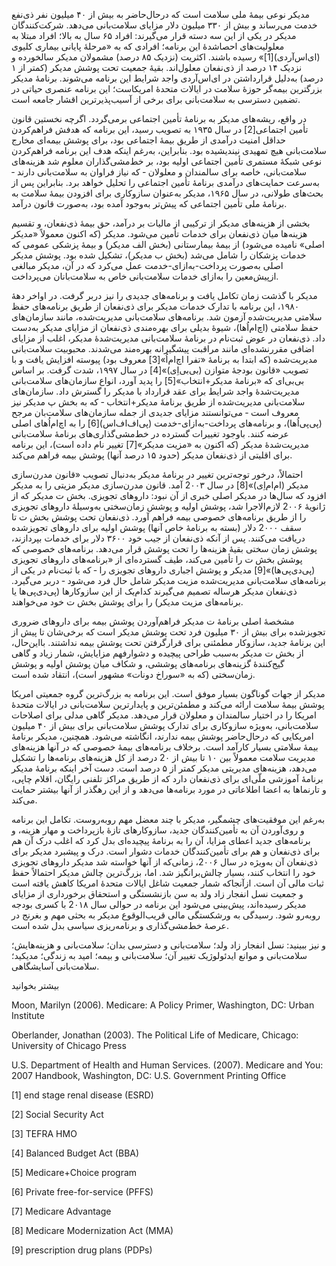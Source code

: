  مدیکر نوعی بیمهٔ ملی سلامت است که درحال‌حاضر به بیش از ۴۰ میلیون نفر ذی‌نفع خدمت می‌رساند و بیش از ۳۳۰ میلیون دلار مزایای سلامت‌بانی می‌دهد. شرکت‌کنندگان مدیکر در یکی از این سه دسته قرار می‌گیرند: افراد ۶۵ سال به بالا؛ افراد مبتلا به معلولیت‌های احصاشدۀ این برنامه؛ افرادی که به «مرحلهٔ پایانی بیماری کلیوی (ای‌اس‌آردی)[1]» رسیده باشند. اکثریت (نزدیک ۸۵ درصد) مشمولان مدیکر سالخورده و نزدیک ۱۴ درصد از ذی‌نفعان معلول‌اند. بقیهٔ جمعیت تحت پوشش مدیکر (کمتر از ۱ درصد) به‌دلیل قرارداشتن در ای‌اس‌آردی واجد شرایط این برنامه می‌شوند. برنامۀ مدیکر بزرگترین بیمه‌گر حوزهٔ سلامت در ایالات متحدهٔ امریکاست؛ این برنامه عنصری حیاتی در تضمین دسترسی به سلامت‌بانی برای برخی از آسیب‌پذیرترین اقشار جامعه است.

 در واقع، ریشه‌های مدیکر به برنامهٔ تأمین اجتماعی برمی‌گردد. اگرچه نخستین قانون تأمین اجتماعی[2] در سال ۱۹۳۵ به تصویب رسید، این برنامه که هدفش فراهم‌کردن حداقل امنیت درآمدی از طریق بیمۀ اجتماعی بود، برای پوشش بیمه‌ای مخارج سلامت‌بانی هیچ تمهیدی نیندیشیده بود. بنابراین، به‌رغم اینکه هدف این برنامه فراهم‌کردن نوعی شبکهٔ مستمری تأمین اجتماعی اولیه بود، بر خط‌مشی‌گذاران معلوم شد هزینه‌های سلامت‌بانی، خاصه برای سالمندان و معلولان ‐ که نیاز فراوان به سلامت‌بانی دارند ‐ به‌سرعت حمایت‌های درآمدی برنامهٔ تأمین اجتماعی را تحلیل خواهد برد. بنابراین پس از بحث‌های طولانی، در سال ۱۹۶۵، مدیکر به‌عنوان سازوکاری برای افزودن بیمهٔ سلامت به برنامهٔ ملی تأمین اجتماعی که پیش‌تر به‌وجود آمده بود، به‌صورت قانون درآمد.

 بخشی از هزینه‌های مدیکر از ترکیبی از مالیات بر درآمد، حق بیمۀ ذی‌نفعان، و تقسیم هزینه‌ها میان ذی‌نفعان برای خدمات تأمین می‌شود. مدیکر (که اکنون معمولاً «مدیکر اصلی» نامیده می‌شود) از بیمهٔ بیمارستانی (بخش الف مدیکر) و بیمهٔ پزشکی عمومی که خدمات پزشکان را شامل می‌شد (بخش ب مدیکر)، تشکیل شده بود. پوشش مدیکر اصلی به‌صورت پرداخت-به‌ازای-خدمت عمل می‌کرد که در آن، مدیکر مبالغی ازپیش‌معین را به‌ازای خدمات سلامت‌بانی خاص به سلامت‌بانان می‌پرداخت. 

مدیکر با گذشت زمان تکامل یافت و برنامه‌های جدیدی را نیز دربر گرفت. در اواخر دههٔ ۱۹۸۰، این برنامه با تدارک خدمات مدیکر برای ذی‌نفعان از طریق برنامه‌های حفظ سلامتی مدیریت‌شده آزمون شد. برنامه‌های سلامت‌بانی مدیریت‌شده، مانند سازمان‌های حفظ سلامتی (اچ‌ام‌اُها)، شیوهٔ بدیلی برای بهره‌مندی ذی‌نفعان از مزایای مدیکر به‌دست داد. ذی‌نفعان در عوض ثبت‌نام در برنامهٔ سلامت‌بانی مدیریت‌شدهٔ مدیکر، اغلب از مزایای اضافی مقررنشده‌ای مانند مراقبت پیشگیرانه بهره‌مند می‌شدند. محبوبیت سلامت‌بانی مدیریت‌شده (که ابتدا به برنامۀ «تفرا اچ‌ام‌اُ»[3] معروف بود) پیوسته افزایش یافت و با تصویب «قانون بودجهٔ متوازن (بی‌بی‌اِی)»[4] در سال ۱۹۹۷، شدت گرفت. بر اساس بی‌بی‌ای که «برنامهٔ مدیکر+انتخاب»[5] را پدید آورد، انواع سازمان‌های سلامت‌بانی مدیریت‌شدهٔ واجد شرایط برای عقد قرارداد با مدیکر را گسترش داد. سازمان‌های سلامت‌بانی مدیریت‌شده از طریق برنامهٔ مدیکر+انتخاب ‐ که به بخش پ مدیکر نیز معروف است ‐ می‌توانستند مزایای جدیدی از جمله سازمان‌های سلامت‌بان مرجح (پی‌پی‌اُها)، و برنامه‌های پرداخت‌-به‌ازای‌-خدمت (پی‌اف‌اف‌اس)[6] را به اچ‌ام‌اُهای اصلی عرضه کنند. باوجود تغییرات گسترده در خط‌مشی‌گذاری‌های برنامهٔ سلامت‌بانی مدیریت‌شدهٔ مدیکر (که اکنون به «مزیت مدیکر»[7] تغییر نام داده است)، این برنامه برای اقلیتی از ذی‌نفعان مدیکر (حدود ۱۵ درصد آنها) پوشش بیمه فراهم می‌کند.

 احتمالاً، درخور توجه‌ترین تغییر در برنامۀ مدیکر به‌دنبال تصویب «قانون مدرن‌سازی مدیکر (ام‌ام‌اِی)»[8] در سال 2۰۰۳ آمد. قانون مدرن‌سازی مدیکر مزیتی را به مدیکر افزود که سال‌ها در مدیکر اصلی خبری از آن نبود: داروهای تجویزی. بخش ت مدیکر که از ژانویهٔ 2۰۰۶ لازم‌الاجرا شد، پوشش اولیه و پوشش زمان‌سختی به‌وسیلۀ داروهای تجویزی را از طریق برنامه‌های خصوصی بیمه فراهم آورد. ذی‌نفعان تحت پوشش بخش ت تا سقف 2۰۰۰ دلار (بسته به برنامهٔ خاص آنها) پوشش اولیه برای داروهای تجویزشده دریافت می‌کنند. پس از آنکه ذی‌نفعان از جیب خود ۳۶۰۰ دلار برای خدمات بپردازند، پوشش زمان سختی بقیهٔ هزینه‌ها را تحت پوشش قرار می‌دهد. برنامه‌های خصوصی که پوشش بخش ت را تأمین می‌کند، طیف گسترده‌ای از «برنامه‌های داروهای تجویزی (پی‌دی‌پی‌ها)»[9] مدیکر و پوشش اجباری داروهای تجویزی را ‐ که با ثبت‌نام در یکی از برنامه‌های سلامت‌بانی مدیریت‌شده مزیت مدیکر شامل حال فرد می‌شود ‐ دربر می‌گیرد. ذی‌نفعان مدیکر هرساله تصمیم می‌گیرند کدام‌یک از این سازوکارها (پی‌دی‌پی‌ها یا برنامه‌های مزیت مدیکر) را برای پوشش بخش ت خود می‌خواهند.

مشخصۀ اصلی برنامهٔ ت مدیکر فراهم‌آوردن پوشش بیمه برای داروهای ضروری تجویزشده برای بیش از ۳۰ میلیون فرد تحت پوشش مدیکر است که برخی‌شان تا پیش از این برنامهٔ جدید، سازوکار مطمئنی برای قرارگرفتن تحت پوشش بیمه نداشتند. بااین‌حال، از بخش ت مدیکر به‌سبب طراحی پیچیده و دشوارفهم مزایایش، شمار زیاد و گاهی گیج‌کنندهٔ گزینه‌های برنامه‌های پوششی، و شکاف میان پوشش اولیه و پوشش زمان‌سختی (که به «سوراخ دونات» مشهور است)، انتقاد شده است.

مدیکر از جهات گوناگون بسیار موفق است. این برنامه به بزرگ‌ترین گروه جمعیتی امریکا پوشش بیمهٔ سلامت ارائه می‌کند و مطمئن‌ترین و پایدارترین سلامت‌بانی در ایالات متحدهٔ امریکا را در اختیار سالمندان و معلولان قرار می‌دهد. مدیکر گاهی مدلی برای اصلاحات سلامت‌بانی، به‌ویژه سازوکاری برای تدارک پوشش سلامت‌بانی برای بیش از ۴۰ میلیون امریکایی که درحال‌حاضر پوشش بیمه ندارند، انگاشته می‌شود. همچنین، مدیکر برنامهٔ بیمهٔ سلامتی بسیار کارآمد است. برخلاف برنامه‌های بیمهٔ خصوصی که در آنها هزینه‌های مدیریت سلامت معمولاً بین ۱۰ تا بیش از 2۰ درصد از کل هزینه‌های برنامه‌ها را تشکیل می‌دهد، هزینه‌های مدیریتی مدیکر کمتر از ۵ درصد است. دست آخر اینکه برنامۀ مدیکر برنامهٔ آموزشی ملّی‌ای برای ذی‌نفعان دارد که از طریق مراکز تلفنی رایگان، اقلام چاپی، و تارنماها به اعضا اطلاعاتی در مورد برنامه‌ها می‌دهد و از این رهگذر از آنها بیشتر حمایت می‌کند.

به‌رغم این موفقیت‌های چشمگیر، مدیکر با چند معضل مهم روبه‌روست. تکامل این برنامه و روی‌آوردن آن به تأمین‌کنندگان جدید، سازوکارهای تازۀ بازپرداخت و مهار هزینه، و برنامه‌های جدید اعطای مزایا، آن را به برنامهٔ پیچیده‌ای بدل کرد که اغلب درک آن هم برای ذی‌نفعان و هم برای تأمین‌کنندگان خدمات دشوار است. درک و پیشبرد مدیکر برای ذی‌نفعان آن به‌ویژه در سال 2۰۰۶، زمانی‌که از آنها خواسته شد مدیکر داروهای تجویزی خود را انتخاب کنند، بسیار چالش‌برانگیز شد. اما، بزرگ‌ترین چالش مدیکر احتمالاً حفظ ثبات مالی آن است. ازآنجاکه شمار جمعیت شاغل ایالات متحدهٔ امریکا کاهش یافته است و جمعیت نسل انفجار زاد ولد به سن بازنشستگی و استحقاق برخورداری از مزایای مدیکر رسیده‌اند، پیش‌بینی می‌شود این برنامه در حوالی سال 2۰۱۸ با کسری بودجه روبه‌رو شود. رسیدگی به ورشکستگی مالی قریب‌الوقوع مدیکر به بحثی مهم و بغرنج در عرصهٔ خط‌مشی‌گذاری و برنامه‌ریزی سیاسی بدل شده است.

و نیز ببینید: نسل انفجار زاد ولد؛ سلامت‌بانی و دسترسی بدان؛ سلامت‌بانی و هزینه‌هایش؛ سلامت‌بانی و موانع ایدئولوژیک تغییر آن؛ سلامت‌بانی و بیمه؛ امید به زندگی؛ مدیکید؛ سلامت‌بانی آسایشگاهی.

بیشتر بخوانید

Moon, Marilyn (2006). Medicare: A Policy Primer, Washington, DC: Urban Institute

Oberlander, Jonathan (2003). The Political Life of Medicare, Chicago: University of Chicago Press

U.S. Department of Health and Human Services. (2007). Medicare and You: 2007 Handbook, Washington, DC: U.S. Government Printing Office

 [1] end stage renal disease (ESRD)

[2] Social Security Act

[3] TEFRA HMO

[4] Balanced Budget Act (BBA)

 [5] Medicare+Choice program

 [6] Private free-for-service (PFFS)

 [7] Medicare Advantage

 [8] Medicare Modernization Act (MMA)

[9] prescription drug plans (PDPs)

 

 

 

 